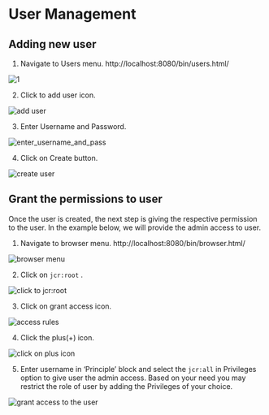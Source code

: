 # User Management

## Adding new user 

1. Navigate to Users menu.
http://localhost:8080/bin/users.html/

![1 ](https://user-images.githubusercontent.com/46415601/65403427-479f7480-ddf1-11e9-8105-c02cfdce5173.png)




2. Click to add user icon.

![add user](https://user-images.githubusercontent.com/46415601/65403462-7cabc700-ddf1-11e9-9dd1-defe756d62bb.png)


3. Enter Username and Password.


![enter_username_and_pass](https://user-images.githubusercontent.com/46415601/65403482-9220f100-ddf1-11e9-86a2-99d6d01da75d.png)





4. Click on Create button.


![create user](https://user-images.githubusercontent.com/46415601/65403469-86352f00-ddf1-11e9-8ce4-919e06962ba4.png)





## Grant the permissions to user

Once the user is created, the next step is giving the respective permission to the user.
In the example below, we will provide the admin access to user.


1. Navigate to browser menu.
    http://localhost:8080/bin/browser.html/

![browser menu](https://user-images.githubusercontent.com/46415601/65403510-abc23880-ddf1-11e9-9d8d-071f4e5e71ee.png)





2. Click on `jcr:root` .

![click to jcr:root](https://user-images.githubusercontent.com/46415601/65403520-b1b81980-ddf1-11e9-9cf8-f8a0a41d00de.png)


3. Click on grant access icon.

![access rules](https://user-images.githubusercontent.com/46415601/65403527-bc72ae80-ddf1-11e9-840f-dc46b59f9d48.png)


4. Click the plus(+) icon.



![click on plus icon](https://user-images.githubusercontent.com/46415601/65403538-c5fc1680-ddf1-11e9-91f8-fb032e371bbf.png)







5. Enter username in ‘Principle’ block and select the `jcr:all` in Privileges option  to give user the admin access.
Based on your need you may restrict the role of user by adding the Privileges of your choice.



![grant access to the user](https://user-images.githubusercontent.com/46415601/65403838-6acb2380-ddf3-11e9-921f-4b17c04c9f85.png)
